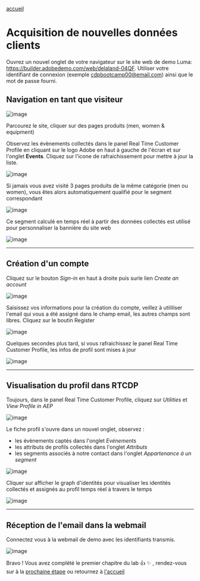 [accueil](README.md)



Acquisition de nouvelles données clients
========================================


Ouvrez un nouvel onglet de votre navigateur sur le site web de demo Luma: https://builder.adobedemo.com/web/delaland-04QF. 
Utiliser votre identifiant de connexion (exemple cdpbootcamp00@email.com) ainsi que le mot de passe fourni.


## Navigation en tant que visiteur

![image](https://user-images.githubusercontent.com/40355195/216579845-3ff93b0d-9913-43f2-897b-db5770c2fdaf.png)


Parcourez le site, cliquer sur des pages produits (men, women & equipment)

Observez les évènements collectés dans le panel Real Time Customer Profile en cliquant sur le logo Adobe en haut à gauche de l'écran et sur l'onglet **Events**. Cliquez sur l'icone de rafraichissement pour mettre à jour la liste. 

![image](https://user-images.githubusercontent.com/40355195/216580677-491b28d3-fb54-4f91-8ad4-73d760f462dc.png)


Si jamais vous avez visité 3 pages produits de la même catégorie (men ou women), vous êtes alors automatiquement qualifié pour le segment correspondant

![image](https://user-images.githubusercontent.com/40355195/216581233-eb81a4d6-c50d-4fc1-898c-f3eed9f00537.png)


Ce segment calculé en temps réel à partir des données collectés est utilisé pour personnaliser la bannière du site web

![image](https://user-images.githubusercontent.com/40355195/217661580-2993dad5-4107-45dd-aa40-304b62096f2e.png)

---

## Création d'un compte

Cliquez sur  le bouton _Sign-in_ en haut à droite puis surle lien _Create an account_

![image](https://user-images.githubusercontent.com/40355195/216589661-4cd1745d-64fa-4932-94b8-3c83ed15d7b6.png)

Saisissez vos informations pour la création du compte, veillez à utililiser l'email qui vous a été assigné dans le champ email, les autres champs sont libres. 
Cliquez sur le boutin Register


![image](https://user-images.githubusercontent.com/40355195/217300664-d9131aca-5617-438f-b601-38fbfd16b12a.png)




Quelques secondes plus tard, si vous rafraichissez le panel Real Time Customer Profile, les infos de profil sont mises à jour

![image](https://user-images.githubusercontent.com/40355195/217298747-9858ea07-eebe-4774-ba19-e14b3ca837bc.png)

---

## Visualisation du profil dans RTCDP

Toujours, dans le panel Real Time Customer Profile, cliquez sur _Utilities_ et _View Profile in AEP_

![image](https://user-images.githubusercontent.com/40355195/216591012-0e43132d-5124-40f4-a31d-6cf46d576f69.png)


Le fiche profil s'ouvre dans un nouvel onglet, observez :
- les évènements captés dans l'onglet _Evénements_ 
- les attributs de profils collectés dans l'onglet _Attributs_
- les segments associés à notre contact dans l'onglet _Appartenance à un segment_


![image](https://user-images.githubusercontent.com/40355195/217299524-7164c022-64b1-45cb-b6ab-96f9a52199cf.png)


Cliquer sur afficher le graph d'identités pour visualiser les identités collectés et assignés au profil temps réel à travers le temps

![image](https://user-images.githubusercontent.com/40355195/216592295-d7f647b8-e55d-49f5-8d9b-8e64baaf358b.png)

---

## Réception de l'email dans la webmail

Connectez vous à la webmail de demo avec les identifiants transmis.


![image](https://user-images.githubusercontent.com/40355195/216592663-965dbd72-841a-4683-97a7-12988e7075c1.png)


Bravo ! Vous avez complété le premier chapitre du lab :+1: :sparkles: , rendez-vous sur à la [prochaine étape](ca-lab1-conversion.md) ou retournez à [l'accueil](README.md)


